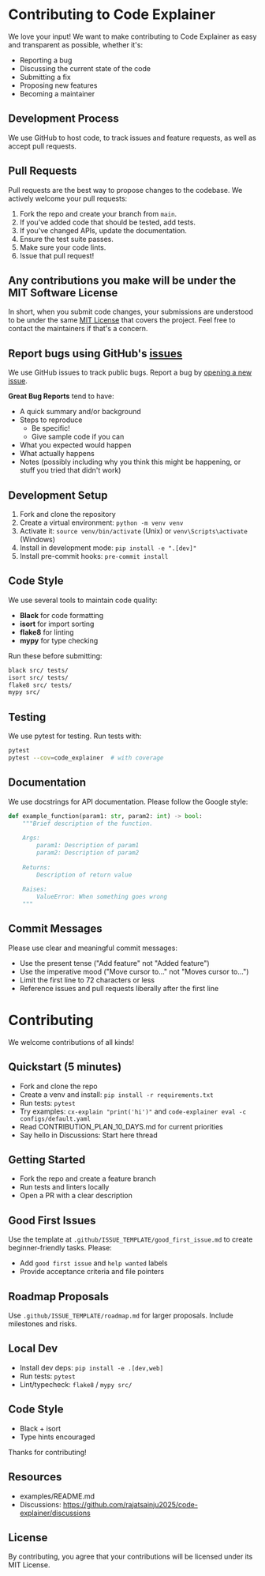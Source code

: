 # Contributing to Code Explainer

We love your input! We want to make contributing to Code Explainer as easy and transparent as possible, whether it's:

- Reporting a bug
- Discussing the current state of the code
- Submitting a fix
- Proposing new features
- Becoming a maintainer

## Development Process

We use GitHub to host code, to track issues and feature requests, as well as accept pull requests.

## Pull Requests

Pull requests are the best way to propose changes to the codebase. We actively welcome your pull requests:

1. Fork the repo and create your branch from `main`.
2. If you've added code that should be tested, add tests.
3. If you've changed APIs, update the documentation.
4. Ensure the test suite passes.
5. Make sure your code lints.
6. Issue that pull request!

## Any contributions you make will be under the MIT Software License

In short, when you submit code changes, your submissions are understood to be under the same [MIT License](LICENSE) that covers the project. Feel free to contact the maintainers if that's a concern.

## Report bugs using GitHub's [issues](https://github.com/rajatsainju2025/code-explainer/issues)

We use GitHub issues to track public bugs. Report a bug by [opening a new issue](https://github.com/rajatsainju2025/code-explainer/issues/new).

**Great Bug Reports** tend to have:

- A quick summary and/or background
- Steps to reproduce
  - Be specific!
  - Give sample code if you can
- What you expected would happen
- What actually happens
- Notes (possibly including why you think this might be happening, or stuff you tried that didn't work)

## Development Setup

1. Fork and clone the repository
2. Create a virtual environment: `python -m venv venv`
3. Activate it: `source venv/bin/activate` (Unix) or `venv\Scripts\activate` (Windows)
4. Install in development mode: `pip install -e ".[dev]"`
5. Install pre-commit hooks: `pre-commit install`

## Code Style

We use several tools to maintain code quality:

- **Black** for code formatting
- **isort** for import sorting
- **flake8** for linting
- **mypy** for type checking

Run these before submitting:

```bash
black src/ tests/
isort src/ tests/
flake8 src/ tests/
mypy src/
```

## Testing

We use pytest for testing. Run tests with:

```bash
pytest
pytest --cov=code_explainer  # with coverage
```

## Documentation

We use docstrings for API documentation. Please follow the Google style:

```python
def example_function(param1: str, param2: int) -> bool:
    """Brief description of the function.
    
    Args:
        param1: Description of param1
        param2: Description of param2
        
    Returns:
        Description of return value
        
    Raises:
        ValueError: When something goes wrong
    """
```

## Commit Messages

Please use clear and meaningful commit messages:

- Use the present tense ("Add feature" not "Added feature")
- Use the imperative mood ("Move cursor to..." not "Moves cursor to...")
- Limit the first line to 72 characters or less
- Reference issues and pull requests liberally after the first line

# Contributing

We welcome contributions of all kinds!

## Quickstart (5 minutes)
- Fork and clone the repo
- Create a venv and install: `pip install -r requirements.txt`
- Run tests: `pytest`
- Try examples: `cx-explain "print('hi')"` and `code-explainer eval -c configs/default.yaml`
- Read CONTRIBUTION_PLAN_10_DAYS.md for current priorities
- Say hello in Discussions: Start here thread

## Getting Started
- Fork the repo and create a feature branch
- Run tests and linters locally
- Open a PR with a clear description

## Good First Issues
Use the template at `.github/ISSUE_TEMPLATE/good_first_issue.md` to create beginner-friendly tasks. Please:
- Add `good first issue` and `help wanted` labels
- Provide acceptance criteria and file pointers

## Roadmap Proposals
Use `.github/ISSUE_TEMPLATE/roadmap.md` for larger proposals. Include milestones and risks.

## Local Dev
- Install dev deps: `pip install -e .[dev,web]`
- Run tests: `pytest`
- Lint/typecheck: `flake8` / `mypy src/`

## Code Style
- Black + isort
- Type hints encouraged

Thanks for contributing!

## Resources
- examples/README.md
- Discussions: https://github.com/rajatsainju2025/code-explainer/discussions

## License

By contributing, you agree that your contributions will be licensed under its MIT License.
